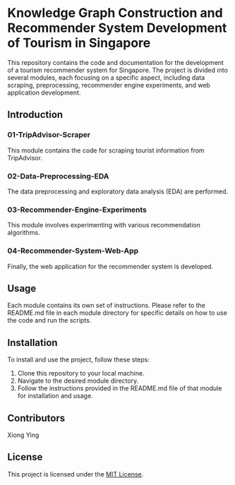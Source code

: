 # Knowledge Graph Construction and Recommender System Development of Tourism in Singapore

This repository contains the code and documentation for the development of a tourism recommender system for Singapore. The project is divided into several modules, each focusing on a specific aspect, including data scraping, preprocessing, recommender engine experiments, and web application development.

## Introduction

### 01-TripAdvisor-Scraper 
This module contains the code for scraping tourist information from TripAdvisor.

### 02-Data-Preprocessing-EDA
The data preprocessing and exploratory data analysis (EDA) are performed.

### 03-Recommender-Engine-Experiments
This module involves experimenting with various recommendation algorithms.

### 04-Recommender-System-Web-App
Finally, the web application for the recommender system is developed.

## Usage

Each module contains its own set of instructions. Please refer to the README.md file in each module directory for specific details on how to use the code and run the scripts.

## Installation

To install and use the project, follow these steps:

1. Clone this repository to your local machine.
2. Navigate to the desired module directory.
3. Follow the instructions provided in the README.md file of that module for installation and usage.

## Contributors

Xiong Ying

## License

This project is licensed under the [MIT License](LICENSE).